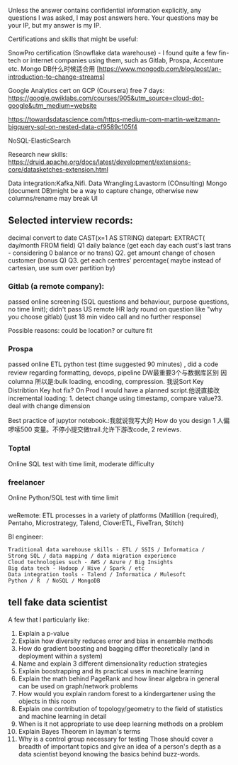 Unless the answer contains confidential information explicitly, any questions I was asked, I may post answers here. Your questions may be your IP, but my answer is my IP.

Certifications and skills that might be useful:

SnowPro certification (Snowflake data warehouse) - I found quite a few fin-tech or internet companies using them, such as Gitlab, Prospa, Accenture etc.
Mongo DB什么时候适合用 [https://www.mongodb.com/blog/post/an-introduction-to-change-streams]

Google Analytics cert on GCP (Coursera) free 7 days: https://google.qwiklabs.com/courses/905&utm_source=cloud-dot-google&utm_medium=website

https://towardsdatascience.com/https-medium-com-martin-weitzmann-bigquery-sql-on-nested-data-cf9589c105f4

NoSQL-ElasticSearch

Research new skills: https://druid.apache.org/docs/latest/development/extensions-core/datasketches-extension.html


Data integration:Kafka,Nifi. Data Wrangling:Lavastorm (COnsulting)
Mongo (document DB)might be a way to capture change, otherwise new columns/rename may break UI
## Selected interview records:
decimal
convert to date CAST(x=1 AS STRING)
datepart: EXTRACT( day/month FROM field)
Q1
daily balance (get each day each cust's last trans - considering 0 balance or no trans)
Q2.
get amount change of chosen customer (bonus Q)
Q3.
get each centres' percentage( maybe instead of cartesian, use sum over partition by)

### Gitlab (a remote company):

passed online screening (SQL questions and behaviour, purpose questions, no time limit);
didn't pass US remote HR lady round on question like "why you choose gitlab) (just 18 min video call and no further response)

Possible reasons: could be location? or culture fit

### Prospa

passed online ETL python test (time suggested 90 minutes) , did a code review regarding formatting, devops, pipeline
DW最重要3个与数据库区别 因columna 所以是:bulk loading, encoding, compression. 我说Sort Key Distribtion Key 
hot fix? On Prod I would have a planned script.他说直接改
incremental loading: 1. detect change using timestamp, compare value?3. deal with change dimension

Best practice of jupytor notebook.:我就说我写大的
How do you design 1 人偏啰嗦500 变量。不停小提交做trail.允许下游改code, 2 reviews.


### Toptal

Online SQL test with time limit, moderate difficulty

### freelancer

Online Python/SQL test with time limit

### 


weRemote:
 ETL processes in a variety of platforms (Matillion {required}, Pentaho, Microstrategy, Talend, CloverETL, FiveTran, Stitch)
 
 BI engineer:

    Traditional data warehouse skills - ETL / SSIS / Informatica /
    Strong SQL / data mapping / data migration experience
    Cloud technologies such - AWS / Azure / Big Insights
    Big data tech - Hadoop / Hive / Spark / etc
    Data integration tools - Talend / Informatica / Mulesoft
    Python / R  / NoSQL / MongoDB 

## tell fake data scientist

A few that I particularly like:
1) Explain a p-value
2) Explain how diversity reduces error and bias in ensemble methods
3) How do gradient boosting and bagging differ theoretically (and in deployment within a system)
4) Name and explain 3 different dimensionality reduction strategies
5) Explain boostrapping and its practical uses in machine learning
6) Explain the math behind PageRank and how linear algebra in general can be used on graph/network problems
7) How would you explain random forest to a kindergartener using the objects in this room
8) Explain one contribution of topology/geometry to the field of statistics and machine learning in detail
9) When is it not appropriate to use deep learning methods on a problem
10) Explain Bayes Theorem in layman's terms
11) Why is a control group necessary for testing
Those should cover a breadth of important topics and give an idea of a person's depth as a data scientist beyond knowing the basics behind buzz-words.
